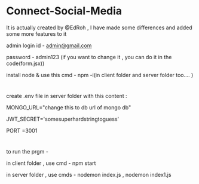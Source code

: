 # Connect-Social-Media
It is actually created by @EdRoh , I have made some differences and added some more features to it


admin login id - admin@gmail.com 

password - admin123 (if you want to change it , you can do it in the code(form.jsx))


install node &
use this cmd - npm -i(in client folder and server folder too.... )
#
create  .env file in server folder with this content :

MONGO_URL="change this to db url of mongo db"

JWT_SECRET='somesuperhardstringtoguess'

PORT =3001
#
to run the prgm - 

in client folder , use cmd - npm start

in server folder , use cmds - nodemon index.js , nodemon index1.js
